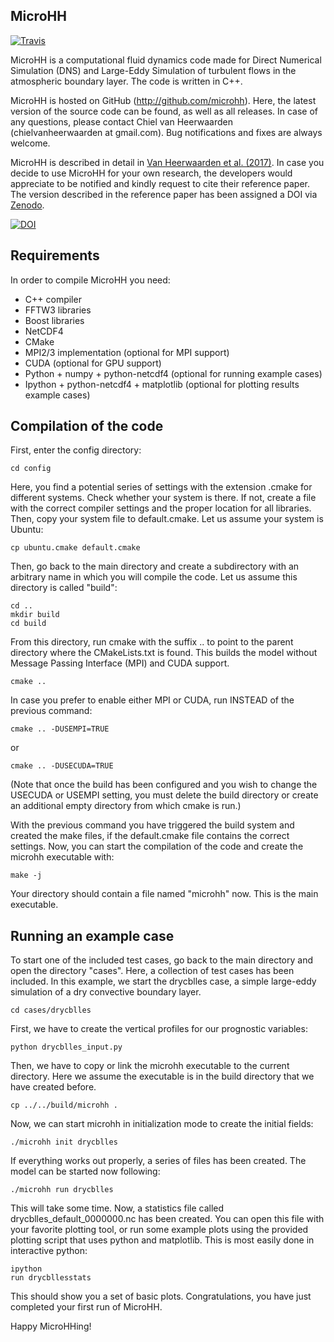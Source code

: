 MicroHH
-------
[![Travis](https://api.travis-ci.org/microhh/microhh2.svg?branch=master)](https://travis-ci.org/microhh/microhh2)

MicroHH is a computational fluid dynamics code made for Direct Numerical Simulation (DNS) and Large-Eddy Simulation of turbulent flows in the atmospheric boundary layer. The code is written in C++.

MicroHH is hosted on GitHub (http://github.com/microhh). Here, the latest version of the source code can be found, as well as all releases. In case of any questions, please contact Chiel van Heerwaarden (chielvanheerwaarden at gmail.com). Bug notifications and fixes are always welcome.

MicroHH is described in detail in [Van Heerwaarden et al. (2017)](http://www.geosci-model-dev-discuss.net/gmd-2017-41/#discussion). In case you decide to use MicroHH for your own research, the developers would appreciate to be notified and kindly request to cite their reference paper. The version described in the reference paper has been assigned a DOI via [Zenodo](https://zenodo.org).

[![DOI](https://zenodo.org/badge/14754940.svg)](https://zenodo.org/badge/latestdoi/14754940)

Requirements
------------
In order to compile MicroHH you need:
* C++ compiler
* FFTW3 libraries
* Boost libraries
* NetCDF4
* CMake
* MPI2/3 implementation (optional for MPI support)
* CUDA (optional for GPU support)
* Python + numpy + python-netcdf4 (optional for running example cases)
* Ipython + python-netcdf4 + matplotlib (optional for plotting results example cases)

Compilation of the code
-----------------------
First, enter the config directory: 

    cd config

Here, you find a potential series of settings with the extension .cmake for different systems. Check whether your system is there. If not, create a file with the correct compiler settings and the proper location for all libraries. Then, copy your system file to default.cmake. Let us assume your system is Ubuntu:

    cp ubuntu.cmake default.cmake

Then, go back to the main directory and create a subdirectory with an arbitrary name in which you will compile the code. Let us assume this directory is called "build":

    cd ..  
    mkdir build  
    cd build   

From this directory, run cmake with the suffix .. to point to the parent directory where the CMakeLists.txt is found. This builds the model without Message Passing Interface (MPI) and CUDA support.

    cmake ..

In case you prefer to enable either MPI or CUDA, run INSTEAD of the previous command:
    
    cmake .. -DUSEMPI=TRUE

or

    cmake .. -DUSECUDA=TRUE

(Note that once the build has been configured and you wish to change the USECUDA or USEMPI setting, you must delete the build directory or create an additional empty directory from which cmake is run.)

With the previous command you have triggered the build system and created the make files, if the default.cmake file contains the correct settings. Now, you can start the compilation of the code and create the microhh executable with:

    make -j

Your directory should contain a file named "microhh" now. This is the main executable.

Running an example case
-----------------------
To start one of the included test cases, go back to the main directory and  open the directory "cases". Here, a collection of test cases has been included. In this example, we start the drycblles case, a simple large-eddy simulation of a dry convective boundary layer.

    cd cases/drycblles

First, we have to create the vertical profiles for our prognostic variables:

    python drycblles_input.py

Then, we have to copy or link the microhh executable to the current directory. Here we assume the executable is in the build directory that we have created before.

    cp ../../build/microhh .

Now, we can start microhh in initialization mode to create the initial fields:

    ./microhh init drycblles

If everything works out properly, a series of files has been created. The model can be started now following:

    ./microhh run drycblles

This will take some time. Now, a statistics file called drycblles_default_0000000.nc has been created. You can open this file with your favorite plotting tool, or run some example plots using the provided plotting script that uses python and matplotlib. This is most easily done in interactive python:

    ipython  
    run drycbllesstats

This should show you a set of basic plots. Congratulations, you have just completed your first run of MicroHH.

Happy MicroHHing!


